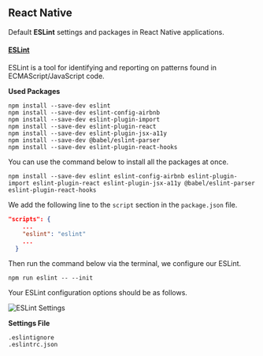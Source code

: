 ## React Native
Default **ESLint** settings and packages in React Native applications.

#### [ESLint](https://github.com/eslint/eslint "ESLint")
ESLint is a tool for identifying and reporting on patterns found in ECMAScript/JavaScript code.

**Used Packages**
```
npm install --save-dev eslint
npm install --save-dev eslint-config-airbnb
npm install --save-dev eslint-plugin-import
npm install --save-dev eslint-plugin-react
npm install --save-dev eslint-plugin-jsx-a11y
npm install --save-dev @babel/eslint-parser
npm install --save-dev eslint-plugin-react-hooks
```
You can use the command below to install all the packages at once.
```
npm install --save-dev eslint eslint-config-airbnb eslint-plugin-import eslint-plugin-react eslint-plugin-jsx-a11y @babel/eslint-parser eslint-plugin-react-hooks
```

We add the following line to the `script` section in the `package.json` file.

```json
"scripts": {
    ...
    "eslint": "eslint"
    ...
  }
```
Then run the command below via the terminal, we configure our ESLint.

```
npm run eslint -- --init
```
Your ESLint configuration options should be as follows.

![ESLint Settings](https://user-images.githubusercontent.com/11600186/78885161-c9d94880-7a64-11ea-8970-66836384ea21.jpg "ESLint Settings")

**Settings File**
```
.eslintignore
.eslintrc.json
```
